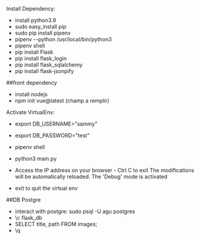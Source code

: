 
Install Dependency:

- install python3.9
- sudo easy_install pip 
- sudo pip install pipenv
- pipenv --python /usr/local/bin/python3
- pipenv shell
- pip install Flask
- pip install flask_login
- pip install flask_sqlalchemy
- pip install flask-jsonpify

##front dependency

- install nodejs
- npm init vue@latest (champ a remplir)

Activate VirtualEnv:
- export DB_USERNAME="sammy"
- export DB_PASSWORD="test"  
- pipenv shell
- python3 main.py
- Access the IP address on your browser - Ctrl C to exit
The modifications will be automatically reloaded.
The 'Debug' mode is activated

- exit to quit the virtual env


##DB Postgre
- interact with postgre: sudo psql -U agu postgres  
- \c flask_db
- SELECT title, path FROM images;
- \q